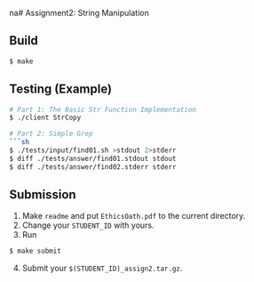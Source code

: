 na# Assignment2: String Manipulation

## Build
```sh
$ make
```

## Testing (Example)
```sh
# Part 1: The Basic Str Function Implementation
$ ./client StrCopy

# Part 2: Simple Grep
```sh
$ ./tests/input/find01.sh >stdout 2>stderr
$ diff ./tests/answer/find01.stdout stdout
$ diff ./tests/answer/find02.stderr stderr
```

## Submission
1. Make `readme` and put `EthicsOath.pdf` to the current directory.
2. Change your `STUDENT_ID` with yours.
3. Run 
```sh
$ make submit
```
4. Submit your `$(STUDENT_ID)_assign2.tar.gz`.
